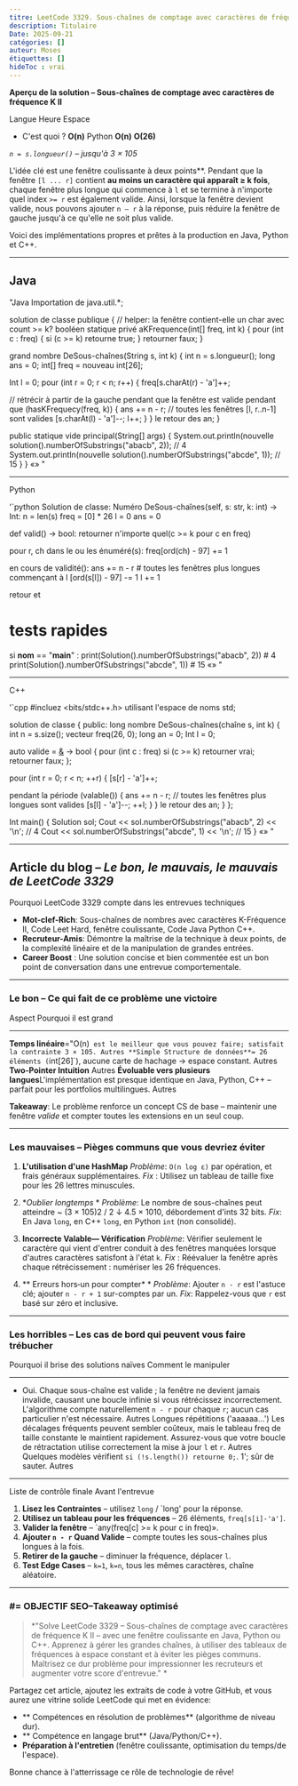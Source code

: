 ```yaml
---
titre: LeetCode 3329. Sous-chaînes de comptage avec caractères de fréquence K II -
description: Titulaire
Date: 2025-09-21
catégories: []
auteur: Moses
étiquettes: []
hideToc : vrai
---
```

**Aperçu de la solution – Sous-chaînes de comptage avec caractères de fréquence K II**

Langue Heure Espace
- C'est quoi ?
**O(n)**
Python **O(n)**
**O(26)**

*`n = s.longueur()` – jusqu'à 3 × 105*

L'idée clé est une fenêtre coulissante à deux points**.
Pendant que la fenêtre `[l ... r]` contient **au moins un caractère qui apparaît ≥ k fois**, chaque fenêtre plus longue qui commence à `l` et se termine à n'importe quel index `>= r` est également valide.
Ainsi, lorsque la fenêtre devient valide, nous pouvons ajouter `n – r` à la réponse, puis réduire la fenêtre de gauche jusqu'à ce qu'elle ne soit plus valide.

Voici des implémentations propres et prêtes à la production en Java, Python et C++.

---

## Java

"Java
Importation de java.util.*;

solution de classe publique {
// helper: la fenêtre contient-elle un char avec count >= k?
booléen statique privé aKFrequence(int[] freq, int k) {
pour (int c : freq) {
si (c >= k) retourne true;
}
retourner faux;
}

grand nombre DeSous-chaînes(String s, int k) {
int n = s.longueur();
long ans = 0;
int[] freq = nouveau int[26];

Int l = 0;
pour (int r = 0; r < n; r++) {
freq[s.charAt(r) - 'a']++;

// rétrécir à partir de la gauche pendant que la fenêtre est valide
pendant que (hasKFrequecy(freq, k)) {
ans += n - r; // toutes les fenêtres [l, r..n-1] sont valides
[s.charAt(l) - 'a']--;
l++;
}
}
le retour des an;
}

public statique vide principal(String[] args) {
System.out.println(nouvelle solution().numberOfSubstrings("abacb", 2)); // 4
System.out.println(nouvelle solution().numberOfSubstrings("abcde", 1)); // 15
}
}
«» "

---

Python

'`python
Solution de classe:
Numéro DeSous-chaînes(self, s: str, k: int) -> Int:
n = len(s)
freq = [0] * 26
l = 0
ans = 0

def valid() -> bool:
retourner n'importe quel(c >= k pour c en freq)

pour r, ch dans le ou les énuméré(s):
freq[ord(ch) - 97] += 1

en cours de validité():
ans += n - r # toutes les fenêtres plus longues commençant à l
[ord(s[l]) - 97] -= 1
l += 1

retour et


# tests rapides
si __nom__ == "__main__" :
print(Solution().numberOfSubstrings("abacb", 2)) # 4
print(Solution().numberOfSubstrings("abcde", 1)) # 15
«» "

---

C++

'`cpp
#incluez <bits/stdc++.h>
utilisant l'espace de noms std;

solution de classe {
public:
long nombre DeSous-chaînes(chaîne s, int k) {
int n = s.size();
vecteur <int> freq(26, 0);
long an = 0;
Int l = 0;

auto valide = [&]() -> bool {
pour (int c : freq) si (c >= k) retourner vrai;
retourner faux;
};

pour (int r = 0; r < n; ++r) {
[s[r] - 'a']++;

pendant la période (valable()) {
ans += n - r; // toutes les fenêtres plus longues sont valides
[s[l] - 'a']--;
++l;
}
}
le retour des an;
}
};

Int main() {
Solution sol;
Cout << sol.numberOfSubstrings("abacb", 2) << '\n'; // 4
Cout << sol.numberOfSubstrings("abcde", 1) << '\n'; // 15
}
«» "

---

## Article du blog – *Le bon, le mauvais, le mauvais de LeetCode 3329*

Pourquoi LeetCode 3329 compte dans les entrevues techniques

- **Mot-clef-Rich**: Sous-chaînes de nombres avec caractères K-Fréquence II, Code Leet Hard, fenêtre coulissante, Code Java Python C++.
- **Recruteur-Amis**: Démontre la maîtrise de la technique à deux points, de la complexité linéaire et de la manipulation de grandes entrées.
- **Career Boost** : Une solution concise et bien commentée est un bon point de conversation dans une entrevue comportementale.

---

### Le bon – Ce qui fait de ce problème une victoire

Aspect Pourquoi il est grand
-- -- -- -- -- --
**Temps linéaire**="O(n)` est le meilleur que vous pouvez faire; satisfait la contrainte 3 × 105. Autres
**Simple Structure de données**= 26 éléments (`int[26]`), aucune carte de hachage → espace constant. Autres
**Two-Pointer Intuition** Autres
**Évoluable vers plusieurs langues**L'implémentation est presque identique en Java, Python, C++ – parfait pour les portfolios multilingues. Autres

**Takeaway**: Le problème renforce un concept CS de base – maintenir une fenêtre *valide* et compter toutes les extensions en un seul coup.

---

### Les mauvaises – Pièges communs que vous devriez éviter

1. **L'utilisation d'une HashMap**
*Problème*: `O(n log ε)` par opération, et frais généraux supplémentaires.
*Fix* : Utilisez un tableau de taille fixe pour les 26 lettres minuscules.

2. **Oublier longtemps* *
*Problème*: Le nombre de sous-chaînes peut atteindre ~ (3 × 105)2 / 2 ↓ 4.5 × 1010, débordement d'ints 32 bits.
*Fix*: En Java `long`, en C++ `long`, en Python `int` (non consolidé).

3. **Incorrecte Valable— Vérification**
*Problème*: Vérifier seulement le caractère qui vient d'entrer conduit à des fenêtres manquées lorsque d'autres caractères satisfont à l'état `k`.
*Fix* : Réévaluer la fenêtre après chaque rétrécissement : numériser les 26 fréquences.

4. ** Erreurs hors‐un pour compter* *
*Problème*: Ajouter `n - r` est l'astuce clé; ajouter `n - r + 1` sur-comptes par un.
*Fix*: Rappelez-vous que `r` est basé sur zéro et inclusive.

---

### Les horribles – Les cas de bord qui peuvent vous faire trébucher

Pourquoi il brise des solutions naïves Comment le manipuler
-- -- -- -- -- -- -- -- -- -- -- -- -- -- -- -- -- --
- Oui. Chaque sous-chaîne est valide ; la fenêtre ne devient jamais invalide, causant une boucle infinie si vous rétrécissez incorrectement. L'algorithme compte naturellement `n - r` pour chaque `r`; aucun cas particulier n'est nécessaire. Autres
Longues répétitions ('aaaaaa...') Les décalages fréquents peuvent sembler coûteux, mais le tableau freq de taille constante le maintient rapidement. Assurez-vous que votre boucle de rétractation utilise correctement la mise à jour `l` et `r`. Autres
Quelques modèles vérifient `si (!s.length()) retourne 0;`. 1'; sûr de sauter. Autres

---

Liste de contrôle finale Avant l'entrevue

1. **Lisez les Contraintes** – utilisez `long` / `long' pour la réponse.
2. **Utilisez un tableau pour les fréquences** – 26 éléments, `freq[s[i]-'a']`.
3. **Valider la fenêtre** – `any(freq[c] >= k pour c in freq)».
4. **Ajouter `n - r` Quand Valide** – compte toutes les sous-chaînes plus longues à la fois.
5. **Retirer de la gauche** – diminuer la fréquence, déplacer `l`.
6. **Test Edge Cases** – `k=1`, `k=n`, tous les mêmes caractères, chaîne aléatoire.

---

### #= OBJECTIF SEO–Takeaway optimisé

> *"Solve LeetCode 3329 – Sous-chaînes de comptage avec caractères de fréquence K II – avec une fenêtre coulissante en Java, Python ou C++. Apprenez à gérer les grandes chaînes, à utiliser des tableaux de fréquences à espace constant et à éviter les pièges communs. Maîtrisez ce dur problème pour impressionner les recruteurs et augmenter votre score d'entrevue." *

Partagez cet article, ajoutez les extraits de code à votre GitHub, et vous aurez une vitrine solide LeetCode qui met en évidence:

- ** Compétences en résolution de problèmes** (algorithme de niveau dur).
- ** Compétence en langage brut** (Java/Python/C++).
- **Préparation à l'entretien** (fenêtre coulissante, optimisation du temps/de l'espace).

Bonne chance à l'atterrissage ce rôle de technologie de rêve!